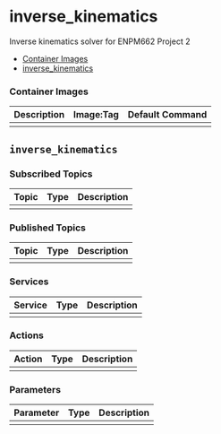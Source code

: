 # inverse_kinematics

Inverse kinematics solver for ENPM662 Project 2

- [Container Images](#container-images)
- [inverse_kinematics](#inverse_kinematics)


### Container Images

| Description | Image:Tag | Default Command |
| --- | --- | -- |
|  |  |  |


## `inverse_kinematics`

### Subscribed Topics

| Topic | Type | Description |
| --- | --- | --- |
|  |  |  |

### Published Topics

| Topic | Type | Description |
| --- | --- | --- |
|  |  |  |

### Services

| Service | Type | Description |
| --- | --- | --- |
|  |  |  |

### Actions

| Action | Type | Description |
| --- | --- | --- |
|  |  |  |

### Parameters

| Parameter | Type | Description |
| --- | --- | --- |
|  |  |  |
